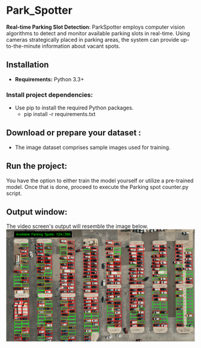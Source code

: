 # Park_Spotter
**Real-time Parking Slot Detection**: ParkSpotter employs computer vision algorithms to detect and monitor available parking slots in real-time. Using cameras strategically placed in parking areas, the system can provide up-to-the-minute information about vacant spots.

## Installation
- <b>Requirements:</b> Python 3.3+

### Install project dependencies:
- Use pip to install the required Python packages.
  - pip install -r requirements.txt
 
## Download or prepare your dataset :
- The image dataset comprises sample images used for training.

## Run the project:
You have the option to either train the model yourself or utilize a pre-trained model. Once that is done, proceed to execute the Parking spot counter.py script.

## Output window:
The video screen's output will resemble the image below.
<img src="https://github.com/rushitbhadaniya/Park_Spotter/blob/main/Output_Window.PNG">
